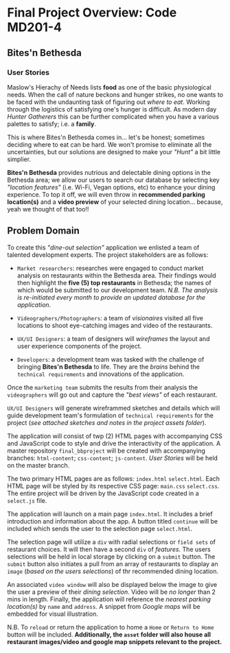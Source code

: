 # Final Project Overview: Code MD201-4

## Bites'n Bethesda 

### User Stories

Maslow's Hierachy of Needs lists **food** as one of the basic physiological needs. When the call of nature beckons and hunger strikes, no one wants to be faced with the undaunting task of figuring out _where to eat_. Working through the logistics of satisfying one's hunger is difficult. As modern day _Hunter Gatherers_ this can be further complicated when you have a various palettes to satisfy; i.e. a **family**.

This is where Bites'n Bethesda comes in... let's be honest; sometimes deciding where to eat can be hard. We won't promise to eliminate all the uncertainties, but our solutions are designed to make your _"Hunt"_ a bit little simplier.

**Bites'n Bethesda** provides nutrious and delectable dining options in the Bethesda area; we allow our users to search our database by selecting key _"location features"_ (i.e. Wi-Fi, Vegan options, etc) to enhance your dining experience. To top it off, we will even throw in **recommended parking location(s)** and a **video preview** of your selected dining location... because, yeah we thought of that too!!

## Problem Domain

To create this _"dine-out selection"_ application we enlisted a team of talented development experts. The project stakeholders are as follows:

- `Market researchers`: researches were engaged to conduct market analysis on restaurants within the Bethesda area. Their findings would then highlight the **five (5) top restaurants** in Bethesda; the names of which would be submitted to our development team. _N.B. The analysis is re-initiated every month to provide an updated database for the application_.

- `Videographers/Photographers`: a team of _visionaires_ visited all five locations to shoot eye-catching images and video of the restaurants.

- `UX/UI Designers`: a team of designers will _wireframes_ the layout and user experience components of the project.

- `Developers`: a development team was tasked with the challenge of bringing **Bites'n Bethesda** to life. They are the _brains_ behind the `technical requirements` and innovations of the application.

Once the `marketing team` submits the results from their analysis the `videographers` will go out and capture the _"best views"_ of each restaurant.

`UX/UI Designers` will generate wireframmed sketches and details which will guide development team's formulation of `technical requirements` for the project (_see attached sketches and notes in the project assets folder_).

The application will consist of twp (2) HTML pages with accompanying CSS and JavaScript code to style and drive the interactivity of the application. A master repository `final_bbproject` will be created with accompanying branches: `html-content`; `css-content`; `js-content`. _User Stories_ will be held on the master branch.

The two primary HTML pages are as follows: `index.html` `select.html`. Each HTML page will be styled by its respective CSS page: `main.css` `select.css`. The entire project will be driven by the JavaScript code created in a `select.js` file.

The application will launch on a main page `index.html`. It includes a brief introduction and information about the app. A button titled `continue` will be included which sends the user to the selection page `select.html`.

The selection page will utilize a `div` with radial selections or `field sets` of restaurant choices. It will then have a second `div` of *features*. The users selections will be held in local storage by clicking on a `submit` button. The `submit` button also initiates a pull from an array of restaurants to display an `image` (_based on the users selections_) of thr recommended dining location.

An associated `video window` will also be displayed below the image to give the user a preview of their *dining selection*. Video will be _no longer_ than 2 mins in length. Finally, the application will reference the *nearest parking location(s)* by `name` and `address`. A snippet from _Google maps_ will be embedded for visual illustration.

N.B. To `reload` or return the application to home a `Home` or `Return to Home` button will be included. **Additionally, the `asset` folder will also house all restaurant images/video and google map snippets relevant to the project.**

